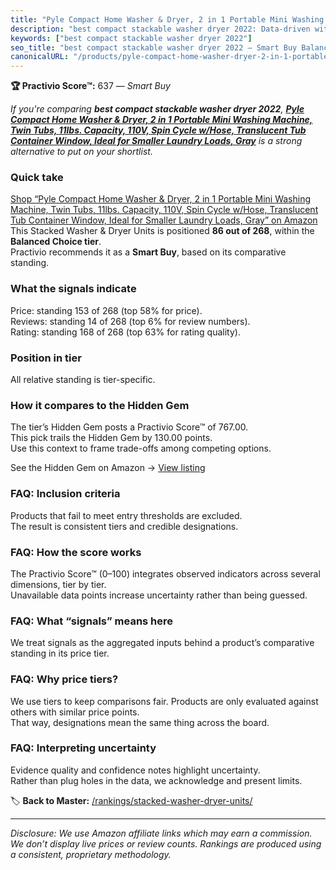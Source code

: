 ```yaml
---
title: "Pyle Compact Home Washer & Dryer, 2 in 1 Portable Mini Washing Machine, Twin Tubs, 11lbs. Capacity, 110V, Spin Cycle w/Hose, Translucent Tub Container Window, Ideal for Smaller Laundry Loads, Gray"
description: "best compact stackable washer dryer 2022: Data-driven within Balanced Choice ranking using the Practivio Score™. Positioned by quality, value, demand, findabil…"
keywords: ["best compact stackable washer dryer 2022"]
seo_title: "best compact stackable washer dryer 2022 — Smart Buy Balanced Choice (2025)"
canonicalURL: "/products/pyle-compact-home-washer-dryer-2-in-1-portable-mini-washing-machine-twin-tubs-11lbs-capacity-110v-spin-cycle-whose-translucent-tub-container-window-ideal-for-smaller-laundry-loads-gray-B0BM8KZSRL/"
---
```


**🏆 Practivio Score™:** 637 — _Smart Buy_


*If you're comparing **best compact stackable washer dryer 2022**, **[Pyle Compact Home Washer & Dryer, 2 in 1 Portable Mini Washing Machine, Twin Tubs, 11lbs. Capacity, 110V, Spin Cycle w/Hose, Translucent Tub Container Window, Ideal for Smaller Laundry Loads, Gray](https://www.amazon.com/dp/B0BM8KZSRL?tag=practivio-20)** is a strong alternative to put on your shortlist.*
### Quick take
[Shop “Pyle Compact Home Washer & Dryer, 2 in 1 Portable Mini Washing Machine, Twin Tubs, 11lbs. Capacity, 110V, Spin Cycle w/Hose, Translucent Tub Container Window, Ideal for Smaller Laundry Loads, Gray” on Amazon](https://www.amazon.com/dp/B0BM8KZSRL?tag=practivio-20)
This Stacked Washer & Dryer Units is positioned **86 out of 268**, within the **Balanced Choice tier**.  
Practivio recommends it as a **Smart Buy**, based on its comparative standing.

### What the signals indicate
Price: standing 153 of 268 (top 58% for price).  
Reviews: standing 14 of 268 (top 6% for review numbers).  
Rating: standing 168 of 268 (top 63% for rating quality).  

### Position in tier
All relative standing is tier-specific.

### How it compares to the Hidden Gem
The tier’s Hidden Gem posts a Practivio Score™ of 767.00.  
This pick trails the Hidden Gem by 130.00 points.  
Use this context to frame trade-offs among competing options.  

See the Hidden Gem on Amazon → [View listing](https://www.amazon.com/dp/B09YLKMHLH?tag=practivio-20)

### FAQ: Inclusion criteria
Products that fail to meet entry thresholds are excluded.  
The result is consistent tiers and credible designations.

### FAQ: How the score works
The Practivio Score™ (0–100) integrates observed indicators across several dimensions, tier by tier.  
Unavailable data points increase uncertainty rather than being guessed.

### FAQ: What “signals” means here
We treat signals as the aggregated inputs behind a product’s comparative standing in its price tier.

### FAQ: Why price tiers?
We use tiers to keep comparisons fair. Products are only evaluated against others with similar price points.  
That way, designations mean the same thing across the board.

### FAQ: Interpreting uncertainty
Evidence quality and confidence notes highlight uncertainty.  
Rather than plug holes in the data, we acknowledge and present limits.


🏷️ **Back to Master:** [/rankings/stacked-washer-dryer-units/](/rankings/stacked-washer-dryer-units/)

---
_Disclosure: We use Amazon affiliate links which may earn a commission. We don’t display live prices or review counts. Rankings are produced using a consistent, proprietary methodology._
